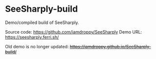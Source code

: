 # SeeSharply-build
Demo/compiled build of SeeSharply.

Source code: https://github.com/iamdroppy/SeeSharply
Demo URL: https://seesharply.ferri.sh/

Old demo is no longer updated: ~~https://iamdroppy.github.io/SeeSharply-build/~~
